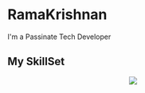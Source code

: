 # RamaKrishnan
I'm a Passinate Tech Developer

## My SkillSet
<p align="center">
  <a href="https://skillicons.dev/">
    <img src="https://skillicons.dev/icons?i=js,ts,nodejs,express,mongodb,prisma,sass,tailwindcss,bootstrap,react,nextjs,figma,redux,vercel" />
  </a>
</p>
